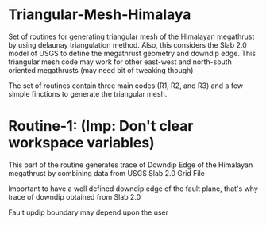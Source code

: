 # Triangular-Mesh-Himalaya
Set of routines for generating triangular mesh of the Himalayan megathrust by using delaunay triangulation method. Also, this considers the Slab 2.0 model of USGS to define the megathrust geometry and downdip edge. This triangular mesh code may work for other east-west and north-south oriented megathrusts (may need bit of tweaking though)

The set of routines contain three main codes (R1, R2, and R3) and a few simple finctions to generate the triangular mesh.

# Routine-1: (Imp: Don't clear workspace variables)

This part of the routine generates trace of Downdip Edge of the Himalayan megathrust by combining data from USGS Slab 2.0 Grid File

Important to have a well defined downdip edge of the fault plane, that's why trace of downdip obtained from Slab 2.0 

Fault updip boundary may depend upon the user
